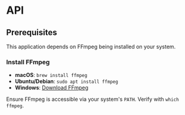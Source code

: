 # API

## Prerequisites

This application depends on FFmpeg being installed on your system.

### Install FFmpeg

- **macOS**: `brew install ffmpeg`
- **Ubuntu/Debian**: `sudo apt install ffmpeg`
- **Windows**: [Download FFmpeg](https://ffmpeg.org/download.html)

Ensure FFmpeg is accessible via your system's `PATH`. Verify with `which ffmpeg`.
